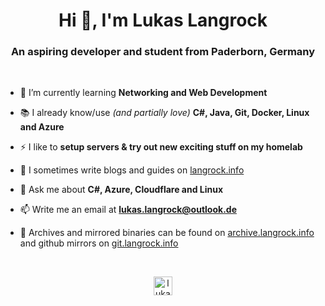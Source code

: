 <h1 align="center">Hi 👋, I'm Lukas Langrock</h1>
<h3 align="center">An aspiring developer and student from Paderborn, Germany</h3>
<br/>

- 🌱 I’m currently learning **Networking and Web Development**

- 📚 I already know/use *(and partially love)* **C#, Java, Git, Docker, Linux and Azure**

- ⚡ I like to **setup servers & try out new exciting stuff on my homelab**

- 📝 I sometimes write blogs and guides on [langrock.info](https://langrock.info/)

- 💬 Ask me about **C#, Azure, Cloudflare and Linux**

- 📫 Write me an email at **lukas.langrock@outlook.de**

- 💾 Archives and mirrored binaries can be found on [archive.langrock.info](https://archive.langrock.info/) and github mirrors on [git.langrock.info](https://git.langrock.info/lukas-github)

<br/>
<p align="center"><a href="https://twitter.com/lukaslangrock" target="blank"><img align="center" src="https://cdn.jsdelivr.net/npm/simple-icons@3.0.1/icons/twitter.svg" alt="lukaslangrock" height="30" width="30" /></a></p>
